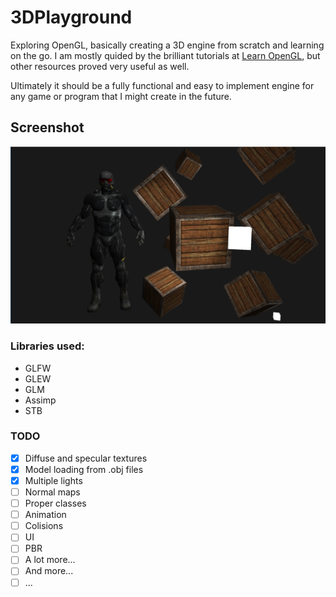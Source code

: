 # 3DPlayground
Exploring OpenGL, basically creating a 3D engine from scratch and learning on the go. I am mostly quided by the brilliant tutorials at [Learn OpenGL](https://learnopengl.com/), but other resources proved very useful as well. 

Ultimately it should be a fully functional and easy to implement engine for any game or program that I might create in the future.

## Screenshot
![Screenshot](Screenshot.PNG)

### Libraries used:
* GLFW
* GLEW
* GLM
* Assimp
* STB

### TODO
- [x] Diffuse and specular textures
- [x] Model loading from .obj files
- [x] Multiple lights
- [ ] Normal maps
- [ ] Proper classes
- [ ] Animation
- [ ] Colisions
- [ ] UI
- [ ] PBR
- [ ] A lot more...
- [ ] And more...
- [ ] ...

